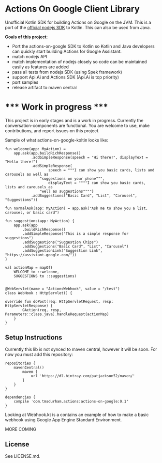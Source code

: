 # Actions On Google Client Library


Unofficial Kotlin SDK for building Actions on Google on the JVM.  This is a port of the [official nodejs SDK](https://github.com/actions-on-google/actions-on-google-nodejs) to Kotlin.  This can also be used from Java.

__Goals of this project__:

 * Port the actions-on-google SDK to Kotlin so Kotlin and Java developers can quickly start building Actions for Google Assistant.
 * match nodejs API
 * match implementation of nodejs closely so code can be maintained easily as features are added
 * pass all tests from nodejs SDK (using Spek framework)
 * support Api.Ai and Actions SDK (Api.Ai is top priority)
 * port samples
 * release artifact to maven central

# *** Work in progress ***

This project is in early stages and is a work in progress.  Currently the conversation-components are functional. You are welcome to use, make contributions, and report issues on this project.

Sample of what actions-on-google-koltin looks like:

    fun welcome(app: MyAction) =
        app.ask(app.buildRichResponse()
                .addSimpleResponse(speech = "Hi there!", displayText = "Hello there!")
                .addSimpleResponse(
                        speech = """I can show you basic cards, lists and carousels as well as
                    "suggestions on your phone""",
                        displayText = """"I can show you basic cards, lists and carousels as
                    "well as suggestions"""")
                .addSuggestions("Basic Card", "List", "Carousel", "Suggestions"))
                
    fun normalAsk(app: MyAction) = app.ask("Ask me to show you a list, carousel, or basic card")

    fun suggestions(app: MyAction) {
        app.ask(app
            .buildRichResponse()
            .addSimpleResponse("This is a simple response for suggestions")
            .addSuggestions("Suggestion Chips")
            .addSuggestions("Basic Card", "List", "Carousel")
            .addSuggestionLink("Suggestion Link", "https://assistant.google.com/"))
    }
    
    val actionMap = mapOf(
        WELCOME to ::welcome,
        SUGGESTIONS to ::suggestions)
      
    
    @WebServlet(name = "ActionsWebhook", value = "/test")
    class WebHook : HttpServlet() {

    override fun doPost(req: HttpServletRequest, resp: HttpServletResponse) {
            GAction(req, resp, Parameters::class.java).handleRequest(actionMap)
        }
    }



## Setup Instructions

Currently this lib is not synced to maven central, however it will be soon.  For now you must add this repository:

    repositories {
        mavenCentral()
            maven {
                url 'https://dl.bintray.com/patjackson52/maven/'
            }
        }
    }
    
    dependencies {
        compile 'com.tmsdurham.actions:actions-on-google:0.1'
    }


Looking at Webhook.kt is a contains an example of how to make a basic webhook using Google App Engine Standard Environment.

MORE COMING

## License
See LICENSE.md.
